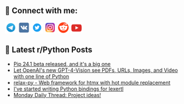 ## 🔎 Connect with me:
[<img src="https://github.com/bullbesh/bullbesh/blob/main/images/Telegram.png" width="32" height="32" />](https://t.me/bullbesh)
[<img src="https://github.com/bullbesh/bullbesh/blob/main/images/VK.png" width="32" height="32" />](https://vk.com/bullbesh)
[<img src="https://github.com/bullbesh/bullbesh/blob/main/images/Twitter.png" width="32" height="32" />](https://twitter.com/bullbesh1)
[<img src="https://github.com/bullbesh/bullbesh/blob/main/images/Instagram.png" width="32" height="32" />](https://www.instagram.com/bullbesh)
[<img src="https://github.com/bullbesh/bullbesh/blob/main/images/Reddit.png" width="32" height="32" />](https://www.reddit.com/user/bullbesh)
[<img src="https://github.com/bullbesh/bullbesh/blob/main/images/YouTube.png" width="32" height="32" />](https://www.youtube.com/channel/UCtfjRs6uzgq5mfm8S06WTcg)

## 📕 Latest r/Python Posts
<!-- BLOG-POST-LIST:START -->
- [Pip 24.1 beta released, and it&#39;s a big one](https://www.reddit.com/r/Python/comments/1clx454/pip_241_beta_released_and_its_a_big_one/)
- [Let OpenAI&#39;s new GPT-4-Vision see PDFs, URLs, Images, and Video with one line of Python](https://www.reddit.com/r/Python/comments/1clx1g9/let_openais_new_gpt4vision_see_pdfs_urls_images/)
- [relax-py - Web framework for htmx with hot module replacement](https://www.reddit.com/r/Python/comments/1clrnce/relaxpy_web_framework_for_htmx_with_hot_module/)
- [I&#39;ve started writing Python bindings for lexertl](https://www.reddit.com/r/Python/comments/1clpq5l/ive_started_writing_python_bindings_for_lexertl/)
- [Monday Daily Thread: Project ideas!](https://www.reddit.com/r/Python/comments/1cl5cl2/monday_daily_thread_project_ideas/)
<!-- BLOG-POST-LIST:END -->
